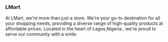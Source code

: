 ### LMart
At LMart, we're more than just a store. We're your go-to destination for all your shopping needs, providing a diverse range of high-quality products at affordable prices. Located in the heart of Lagos,Nigeria
, we're proud to serve our community with a smile.
